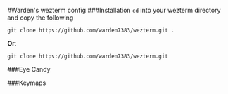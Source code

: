 #Warden's wezterm config
###Installation
`cd` into your wezterm directory and copy the following
```
git clone https://github.com/warden7383/wezterm.git .
```
__Or__:
```
git clone https://github.com/warden7383/wezterm.git
```
###Eye Candy

###Keymaps

